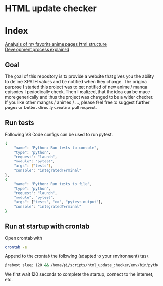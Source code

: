 # HTML update checker

# Index
[Analysis of my favorite anime pages html structure](./docs/analysis/analysis_anime_pages.md)  
[Development process explained](./docs/development/development_process.md)

## Goal
The goal of this repository is to provide a website that gives you the ability to define XPATH values and be notified when they change.
The original purpose I started this project was to get notified of new anime / manga episodes I periodically check. Then I realized, that the idea can be made more generically and thus the project was changed to be a wider checker.  
If you like other mangas / animes / ..., please feel free to suggest further pages or better: directly create a pull request.

## Run tests

Following VS Code configs can be used to run pytest.

```bash
{
    "name": "Python: Run tests to console",
    "type": "python",
    "request": "launch",
    "module": "pytest",
    "args": ["tests"],
    "console": "integratedTerminal"
},
{
    "name": "Python: Run tests to file",
    "type": "python",
    "request": "launch",
    "module": "pytest",
    "args": ["tests", ">>", "pytest.output"],
    "console": "integratedTerminal"
}
```

## Run at startup with crontab

Open crontab with

```bash
crontab -e
```

Append to the crontab the following (adapted to your environment) task 

```bash
@reboot sleep 120 && /home/pi/scripts/html_update_checker/env/bin/python3 /home/pi/scripts/html_update_checker/start.py
```

We first wait 120 seconds to complete the startup, connect to the internet, etc.